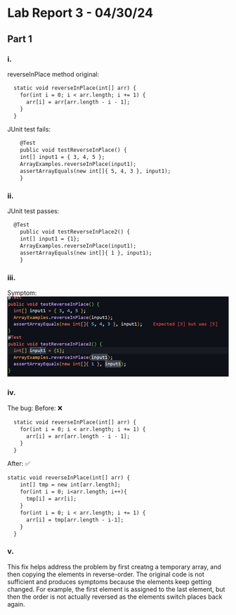 # Lab Report 3 - 04/30/24
## Part 1
### i.
reverseInPlace method original:
```
  static void reverseInPlace(int[] arr) {
    for(int i = 0; i < arr.length; i += 1) {
      arr[i] = arr[arr.length - i - 1];
    }
  }

```
JUnit test fails:
```
	@Test 
	public void testReverseInPlace() {
    int[] input1 = { 3, 4, 5 };
    ArrayExamples.reverseInPlace(input1);
    assertArrayEquals(new int[]{ 5, 4, 3 }, input1);
	}
```
### ii.
JUnit test passes:
```
  @Test 
	public void testReverseInPlace2() {
    int[] input1 = {1};
    ArrayExamples.reverseInPlace(input1);
    assertArrayEquals(new int[]{ 1 }, input1);
	}
```
### iii.
Symptom:
![Image](lab3_1.png)

### iv.
The bug:
Before: :x:
```
  static void reverseInPlace(int[] arr) {
    for(int i = 0; i < arr.length; i += 1) {
      arr[i] = arr[arr.length - i - 1];
    }
  }

```
After: :white_check_mark:
```
static void reverseInPlace(int[] arr) {
    int[] tmp = new int[arr.length];
    for(int i = 0; i<arr.length; i++){
      tmp[i] = arr[i];
    }
    for(int i = 0; i < arr.length; i += 1) {
      arr[i] = tmp[arr.length - i-1];
    }
  }
```
### v.
This fix helps address the problem by first creatng a temporary array, and then copying the elements in reverse-order. The original code is not sufficient and produces symptoms because the elements keep getting changed. For example, the first element is assigned to the last element, but then the order is not actually reversed as the elements switch places back again. 

